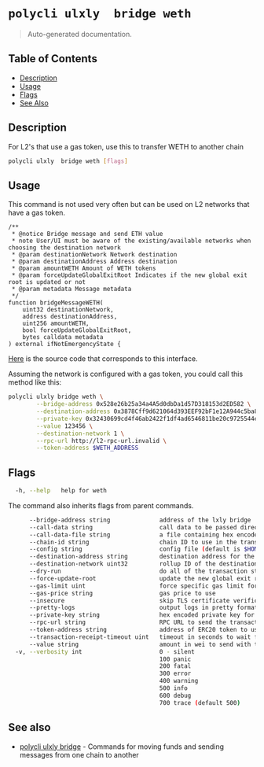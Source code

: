 # `polycli ulxly  bridge weth`

> Auto-generated documentation.

## Table of Contents

- [Description](#description)
- [Usage](#usage)
- [Flags](#flags)
- [See Also](#see-also)

## Description

For L2's that use a gas token, use this to transfer WETH to another chain

```bash
polycli ulxly  bridge weth [flags]
```

## Usage

This command is not used very often but can be used on L2 networks that have a gas token.

```solidity
/**
 * @notice Bridge message and send ETH value
 * note User/UI must be aware of the existing/available networks when choosing the destination network
 * @param destinationNetwork Network destination
 * @param destinationAddress Address destination
 * @param amountWETH Amount of WETH tokens
 * @param forceUpdateGlobalExitRoot Indicates if the new global exit root is updated or not
 * @param metadata Message metadata
 */
function bridgeMessageWETH(
    uint32 destinationNetwork,
    address destinationAddress,
    uint256 amountWETH,
    bool forceUpdateGlobalExitRoot,
    bytes calldata metadata
) external ifNotEmergencyState {
```
[Here](https://github.com/0xPolygonHermez/zkevm-contracts/blob/c8659e6282340de7bdb8fdbf7924a9bd2996bc98/contracts/v2/PolygonZkEVMBridgeV2.sol#L352-L367) is the source code that corresponds to this interface.

Assuming the network is configured with a gas token, you could call this method like this:

```bash
polycli ulxly bridge weth \
        --bridge-address 0x528e26b25a34a4A5d0dbDa1d57D318153d2ED582 \
        --destination-address 0x3878Cff9d621064d393EEF92bF1e12A944c5ba84 \
        --private-key 0x32430699cd4f46ab2422f1df4ad6546811be20c9725544e99253a887e971f92b \
        --value 123456 \
        --destination-network 1 \
        --rpc-url http://l2-rpc-url.invalid \
        --token-address $WETH_ADDRESS
```


## Flags

```bash
  -h, --help   help for weth
```

The command also inherits flags from parent commands.

```bash
      --bridge-address string              address of the lxly bridge
      --call-data string                   call data to be passed directly with bridge-message or as an ERC20 Permit (default "0x")
      --call-data-file string              a file containing hex encoded call data
      --chain-id string                    chain ID to use in the transaction
      --config string                      config file (default is $HOME/.polygon-cli.yaml)
      --destination-address string         destination address for the bridge
      --destination-network uint32         rollup ID of the destination network
      --dry-run                            do all of the transaction steps but do not send the transaction
      --force-update-root                  update the new global exit root (default true)
      --gas-limit uint                     force specific gas limit for transaction
      --gas-price string                   gas price to use
      --insecure                           skip TLS certificate verification
      --pretty-logs                        output logs in pretty format instead of JSON (default true)
      --private-key string                 hex encoded private key for sending transaction
      --rpc-url string                     RPC URL to send the transaction
      --token-address string               address of ERC20 token to use (default "0x0000000000000000000000000000000000000000")
      --transaction-receipt-timeout uint   timeout in seconds to wait for transaction receipt confirmation (default 60)
      --value string                       amount in wei to send with the transaction (default "0")
  -v, --verbosity int                      0 - silent
                                           100 panic
                                           200 fatal
                                           300 error
                                           400 warning
                                           500 info
                                           600 debug
                                           700 trace (default 500)
```

## See also

- [polycli ulxly bridge](polycli_ulxly_bridge.md) - Commands for moving funds and sending messages from one chain to another
